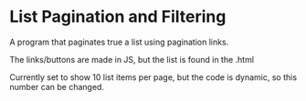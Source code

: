 # List Pagination and Filtering
<p> A program that paginates true a list using pagination links. </p>
<p>The links/buttons are made in JS, but the list is found in the .html</p>
Currently set to show 10 list items per page, but the code is dynamic, so this number can be changed.
